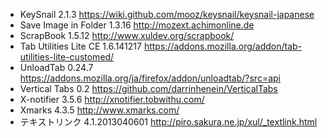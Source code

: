 * KeySnail 2.1.3
  <https://wiki.github.com/mooz/keysnail/keysnail-japanese>
* Save Image in Folder 1.3.16
  <http://mozext.achimonline.de>
* ScrapBook 1.5.12
  <http://www.xuldev.org/scrapbook/>
* Tab Utilities Lite CE 1.6.141217
  <https://addons.mozilla.org/addon/tab-utilities-lite-customed/>
* UnloadTab 0.24.7
  <https://addons.mozilla.org/ja/firefox/addon/unloadtab/?src=api>
* Vertical Tabs 0.2
  <https://github.com/darrinhenein/VerticalTabs>
* X-notifier 3.5.6
  <http://xnotifier.tobwithu.com/>
* Xmarks 4.3.5
  <http://www.xmarks.com/>
* テキストリンク 4.1.2013040601
  <http://piro.sakura.ne.jp/xul/_textlink.html>
